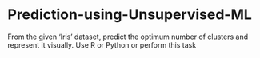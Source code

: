 # Prediction-using-Unsupervised-ML
From the given ‘Iris’ dataset, predict the optimum number of clusters and represent it visually. Use R or Python or perform this task
